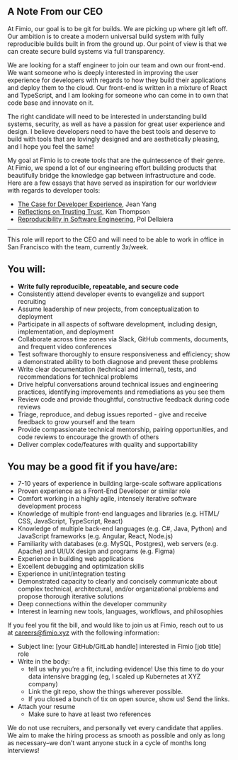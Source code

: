 ## A Note From our CEO
At Fimio, our goal is to be git for builds. We are picking up where git left off. Our ambition is to create a modern universal build system with fully reproducible builds built in from the ground up. Our point of view is that we can create secure build systems via full transparency. 

We are looking for a staff engineer to join our team and own our front-end. We want someone who is deeply interested in improving the user experience for developers with regards to how they build their applications and deploy them to the cloud. Our front-end is written in a mixture of React and TypeScript, and I am looking for someone who can come in to own that code base and innovate on it. 

The right candidate will need to be interested in understanding build systems, security, as well as have a passion for great user experience and design. I believe developers need to have the best tools and deserve to build with tools that are lovingly designed and are aesthetically pleasing, and I hope you feel the same!

My goal at Fimio is to create tools that are the quintessence of their genre. At Fimio, we spend a lot of our engineering effort building products that beautifully bridge the knowledge gap between infrastructure and code. Here are a few essays that have served as inspiration for our worldview with regards to developer tools:

- [The Case for Developer Experience](https://future.com/the-case-for-developer-experience/), Jean Yang
- [Reflections on Trusting Trust](https://dl.acm.org/doi/10.1145/358198.358210), Ken Thompson
- [Reproducibility in Software Engineering](https://doi.org/10.5281/zenodo.12666899), Pol Dellaiera

-----

This role will report to the CEO and will need to be able to work in office in San Francisco with the team, currently 3x/week. 


## You will:
- **Write fully reproducible, repeatable, and secure code**
- Consistently attend developer events to evangelize and support recruiting
- Assume leadership of new projects, from conceptualization to deployment
- Participate in all aspects of software development, including design, implementation, and deployment
- Collaborate across time zones via Slack, GitHub comments, documents, and frequent video conferences
- Test software thoroughly to ensure responsiveness and efficiency; show a demonstrated ability to both diagnose and prevent these problems
- Write clear documentation (technical and internal), tests, and recommendations for technical problems
- Drive helpful conversations around technical issues and engineering practices, identifying improvements and remediations as you see them
- Review code and provide thoughtful, constructive feedback during code reviews
- Triage, reproduce, and debug issues reported - give and receive feedback to grow yourself and the team
- Provide compassionate technical mentorship, pairing opportunities, and code reviews to encourage the growth of others
- Deliver complex code/features with quality and supportability


## You may be a good fit if you have/are:
- 7-10 years of experience in building large-scale software applications
- Proven experience as a Front-End Developer or similar role
- Comfort working in a highly agile, intensely iterative software development process
- Knowledge of multiple front-end languages and libraries (e.g. HTML/ CSS, JavaScript, TypeScript, React)
- Knowledge of multiple back-end languages (e.g. C#, Java, Python) and JavaScript frameworks (e.g. Angular, React, Node.js)
- Familiarity with databases (e.g. MySQL, Postgres), web servers (e.g. Apache) and UI/UX design and programs (e.g. Figma)
- Experience in building web applications
- Excellent debugging and optimization skills
- Experience in unit/integration testing
- Demonstrated capacity to clearly and concisely communicate about complex technical, architectural, and/or organizational problems and propose thorough iterative solutions
- Deep connections within the developer community 
- Interest in learning new tools, languages, workflows, and philosophies


If you feel you fit the bill, and would like to join us at Fimio, reach out to us at careers@fimio.xyz with the following information:
- Subject line: [your GitHub/GitLab handle] interested in Fimio [job title] role 
- Write in the body:
   - tell us why you’re a fit, including evidence! Use this time to do your data intensive bragging (eg, I scaled up Kubernetes at XYZ company)
   - Link the git repo, show the things wherever possible.
   - If you closed a bunch of tix on open source, show us! Send the links.
- Attach your resume
   - Make sure to have at least two references

We do not use recruiters, and personally vet every candidate that applies. We aim to make the hiring process as smooth as possible and only as long as necessary–we don’t want anyone stuck in a cycle of months long interviews!
